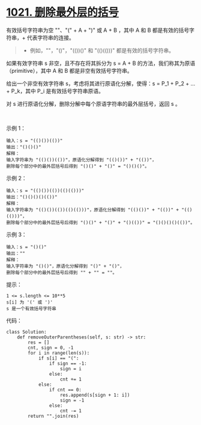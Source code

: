 # [1021. 删除最外层的括号](https://leetcode.cn/problems/remove-outermost-parentheses/)

有效括号字符串为空 ""、"(" + A + ")" 或 A + B ，其中 A 和 B 都是有效的括号字符串，+ 代表字符串的连接。

>- 例如，""，"()"，"(())()" 和 "(()(()))" 都是有效的括号字符串。

如果有效字符串 s 非空，且不存在将其拆分为 s = A + B 的方法，我们称其为原语（primitive），其中 A 和 B 都是非空有效括号字符串。

给出一个非空有效字符串 s，考虑将其进行原语化分解，使得：s = P_1 + P_2 + ... + P_k，其中 P_i 是有效括号字符串原语。

对 s 进行原语化分解，删除分解中每个原语字符串的最外层括号，返回 s 。

 

示例 1：
```
输入：s = "(()())(())"
输出："()()()"
解释：
输入字符串为 "(()())(())"，原语化分解得到 "(()())" + "(())"，
删除每个部分中的最外层括号后得到 "()()" + "()" = "()()()"。
```
示例 2：
```
输入：s = "(()())(())(()(()))"
输出："()()()()(())"
解释：
输入字符串为 "(()())(())(()(()))"，原语化分解得到 "(()())" + "(())" + "(()(()))"，
删除每个部分中的最外层括号后得到 "()()" + "()" + "()(())" = "()()()()(())"。
```
示例 3：
```
输入：s = "()()"
输出：""
解释：
输入字符串为 "()()"，原语化分解得到 "()" + "()"，
删除每个部分中的最外层括号后得到 "" + "" = ""。
```

提示：
```
1 <= s.length <= 10**5
s[i] 为 '(' 或 ')'
s 是一个有效括号字符串
```

代码：
```python3
class Solution:
    def removeOuterParentheses(self, s: str) -> str:
        res = []
        cnt, sign = 0, -1
        for i in range(len(s)):
            if s[i] == "(":
                if sign == -1:
                    sign = i
                else:
                    cnt += 1
            else:
                if cnt == 0:
                    res.append(s[sign + 1: i])
                    sign = -1
                else:
                    cnt -= 1
        return "".join(res)
```